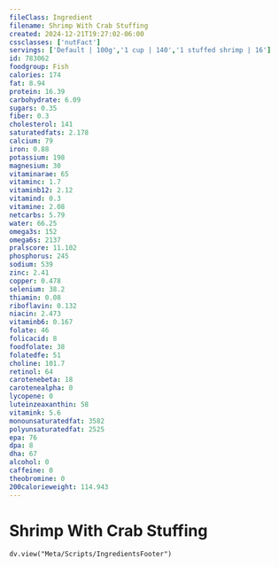 ```yaml
---
fileClass: Ingredient
filename: Shrimp With Crab Stuffing
created: 2024-12-21T19:27:02-06:00
cssclasses: ['nutFact']
servings: ['Default | 100g','1 cup | 140','1 stuffed shrimp | 16']
id: 783062
foodgroup: Fish
calories: 174
fat: 8.94
protein: 16.39
carbohydrate: 6.09
sugars: 0.35
fiber: 0.3
cholesterol: 141
saturatedfats: 2.178
calcium: 79
iron: 0.88
potassium: 198
magnesium: 30
vitaminarae: 65
vitaminc: 1.7
vitaminb12: 2.12
vitamind: 0.3
vitamine: 2.08
netcarbs: 5.79
water: 66.25
omega3s: 152
omega6s: 2137
pralscore: 11.102
phosphorus: 245
sodium: 539
zinc: 2.41
copper: 0.478
selenium: 38.2
thiamin: 0.08
riboflavin: 0.132
niacin: 2.473
vitaminb6: 0.167
folate: 46
folicacid: 8
foodfolate: 38
folatedfe: 51
choline: 101.7
retinol: 64
carotenebeta: 18
carotenealpha: 0
lycopene: 0
luteinzeaxanthin: 58
vitamink: 5.6
monounsaturatedfat: 3582
polyunsaturatedfat: 2525
epa: 76
dpa: 8
dha: 67
alcohol: 0
caffeine: 0
theobromine: 0
200calorieweight: 114.943
---
```


# Shrimp With Crab Stuffing

```dataviewjs
dv.view("Meta/Scripts/IngredientsFooter")
```